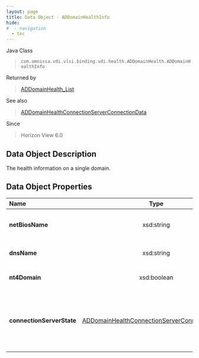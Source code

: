 ```yaml
---
layout: page
title: Data Object - ADDomainHealthInfo
hide:
#  - navigation
  - toc
---
```






Java Class
> `com.omnissa.vdi.vlsi.binding.vdi.health.ADDomainHealth.ADDomainHealthInfo`

Returned by
> [ADDomainHealth_List](vdi.health.ADDomainHealth.md#list)

See also
> [ADDomainHealthConnectionServerConnectionData](vdi.health.ADDomainHealth.ConnectionServerConnectionData.md)

Since
> Horizon View 6.0


## Data Object Description

The health information on a single domain.

## Data Object Properties

 Name | Type | Description
:---|:---:|:---
**netBiosName**|  xsd:string|  The NetBIOS name for the domain.
**dnsName**|  xsd:string|  The DNS name for the domain.
**nt4Domain**|  xsd:boolean|  Is this an NT4 domain?
**connectionServerState**| [ADDomainHealthConnectionServerConnectionData[]](vdi.health.ADDomainHealth.ConnectionServerConnectionData.md)|  The status of the connection to the domain for each connection server.


 
